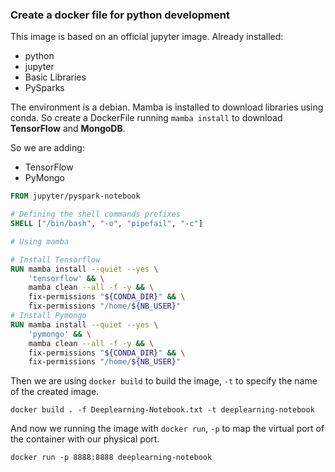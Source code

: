 ### Create a docker file for python development
This image is based on an official jupyter image.
Already installed:
+ python
+ jupyter
+ Basic Libraries
+ PySparks 

The environment is a debian.
Mamba is installed to download libraries using conda.
So create a DockerFile running `mamba install` to download **TensorFlow** and **MongoDB**.

So we are adding:
+ TensorFlow
+ PyMongo

```Dockerfile
FROM jupyter/pyspark-notebook

# Defining the shell commands prefixes
SHELL ["/bin/bash", "-o", "pipefail", "-c"]

# Using mamba

# Install Tensorflow
RUN mamba install --quiet --yes \
    'tensorflow' && \
    mamba clean --all -f -y && \
    fix-permissions "${CONDA_DIR}" && \
    fix-permissions "/home/${NB_USER}"
# Install Pymongo
RUN mamba install --quiet --yes \
    'pymongo' && \
    mamba clean --all -f -y && \
    fix-permissions "${CONDA_DIR}" && \
    fix-permissions "/home/${NB_USER}"
```
Then we are using `docker build` to build the image, `-t` to specify the name of the created image.
```shell
docker build . -f Deeplearning-Notebook.txt -t deeplearning-notebook
```
And now we running the image with `docker run`, `-p` to map the virtual port of the container with our physical port.
```shell
docker run -p 8888:8888 deeplearning-notebook
```